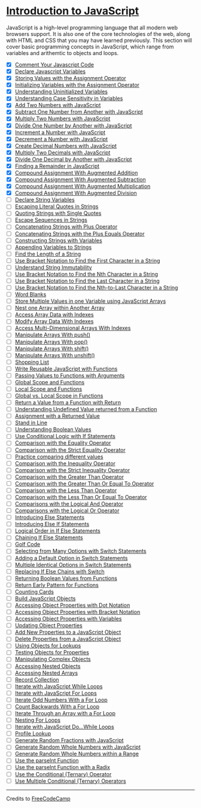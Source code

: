 # [Introduction to JavaScript](https://learn.freecodecamp.org/javascript-algorithms-and-data-structures/basic-javascript/)

JavaScript is a high-level programming language that all modern web browsers support. It is also one of the core technologies of the web, along with HTML and CSS that you may have learned previously. This section will cover basic programming concepts in JavaScript, which range from variables and arithemtic to objects and loops.

- [x] [Comment Your Javascript Code](001-comment-your-javascript-code.js)
- [x] [Declare Javascript Variables](002-declare-javascript-variables.js)
- [x] [Storing Values with the Assignment Operator](003-storing-values-with-the-assignment-operator.js)
- [x] [Initializing Variables with the Assignment Operator](004-initializing-variables-with-the-assignment-operator.js)
- [x] [Understanding Uninitialized Variables](005-understanding-uninitialized-variables.js)
- [x] [Understanding Case Sensitivity in Variables](006-understanding-case-sensitivity-in-variables.js)
- [x] [Add Two Numbers with JavaScript](007-add-two-numbers-with-javascript.js)
- [x] [Subtract One Number from Another with JavaScript](008-subtract-one-number-from-another-with-javascript.js)
- [x] [Multiply Two Numbers with JavaScript](009-multiply-two-numbers-with-javascript.js)
- [x] [Divide One Number by Another with JavaScript](010-divide-one-number-by-another-with-javascript.js)
- [x] [Increment a Number with JavaScript](011-increment-a-number-with-javascript.js)
- [x] [Decrement a Number with JavaScript](012-decrement-a-number-with-javascript.js)
- [x] [Create Decimal Numbers with JavaScript](013-create-decimal-numbers-with-javascript.js)
- [x] [Multiply Two Decimals with JavaScript](014-multiply-two-decimals-with-javascript.js)
- [x] [Divide One Decimal by Another with JavaScript](015-divide-one-decimal-by-another-with-javascript.js)
- [x] [Finding a Remainder in JavaScript](016-finding-a-remainder-in-javascript.js)
- [x] [Compound Assignment With Augmented Addition](017-compound-assignment-with-augmented-addition.js)
- [x] [Compound Assignment With Augmented Subtraction](018-compound-assignment-with-augmented-subtraction.js)
- [x] [Compound Assignment With Augmented Multiplication](019-compound-assignment-with-augmented-multiplication.js)
- [x] [Compound Assignment With Augmented Division](020-compound-assignment-with-augmented-division.js)
- [ ] [Declare String Variables](021-declare-string-variables.js)
- [ ] [Escaping Literal Quotes in Strings](022-escaping-literal-quotes-in-strings.js)
- [ ] [Quoting Strings with Single Quotes](023-quoting-strings-with-single-quotes.js)
- [ ] [Escape Sequences in Strings](024-escape-sequences-in-strings.js)
- [ ] [Concatenating Strings with Plus Operator](025-concatenating-strings-with-plus-operator.js)
- [ ] [Concatenating Strings with the Plus Equals Operator](026-concatenating-strings-with-the-plus-equals-operator.js)
- [ ] [Constructing Strings with Variables](027-constructing-strings-with-variables.js)
- [ ] [Appending Variables to Strings](028-appending-variables-to-strings.js)
- [ ] [Find the Length of a String](029-find-the-length-of-a-string.js)
- [ ] [Use Bracket Notation to Find the First Character in a String](030-use-bracket-notation-to-find-the-first-character-in-a-string.js)
- [ ] [Understand String Immutability](031-understand-string-immutability.js)
- [ ] [Use Bracket Notation to Find the Nth Character in a String](032-use-bracket-notation-to-find-the-nth-character-in-a-string.js)
- [ ] [Use Bracket Notation to Find the Last Character in a String](033-use-bracket-notation-to-find-the-last-character-in-a-string.js)
- [ ] [Use Bracket Notation to Find the Nth-to-Last Character in a String](034-use-bracket-notation-to-find-the-nth-to-last-character-in-a-string.js)
- [ ] [Word Blanks](035-word-blanks.js)
- [ ] [Store Multiple Values in one Variable using JavaScript Arrays](036-store-multiple-values-in-one-variable-using-javascript-arrays.js)
- [ ] [Nest one Array within Another Array](037-nest-one-array-within-another-array.js)
- [ ] [Access Array Data with Indexes](038-access-array-data-with-indexes.js)
- [ ] [Modify Array Data With Indexes](039-modify-array-data-with-indexes.js)
- [ ] [Access Multi-Dimensional Arrays With Indexes](040-access-multi-dimensional-arrays-with-indexes.js)
- [ ] [Manipulate Arrays With push()](041-manipulate-arrays-with-push.js)
- [ ] [Manipulate Arrays With pop()](042-manipulate-arrays-with-pop.js)
- [ ] [Manipulate Arrays With shift()](043-manipulate-arrays-with-shift.js)
- [ ] [Manipulate Arrays With unshift()](044-manipulate-arrays-with-unshift.js)
- [ ] [Shopping List](045-shopping-lis.js)
- [ ] [Write Reusable JavaScript with Functions](046-write-reusable-javascript-with-functions.js)
- [ ] [Passing Values to Functions with Arguments](047-passing-values-to-functions-with-arguments.js)
- [ ] [Global Scope and Functions](048-global-scope-and-functions.js)
- [ ] [Local Scope and Functions](049-local-scope-and-functions.js)
- [ ] [Global vs. Local Scope in Functions](050-global-vs--local-scope-in-functions.js)
- [ ] [Return a Value from a Function with Return](051-return-a-value-from-a-function-with-return.js)
- [ ] [Understanding Undefined Value returned from a Function](052-understanding-undefined-value-returned-from-a-function.js)
- [ ] [Assignment with a Returned Value](053-assignment-with-a-returned-value.js)
- [ ] [Stand in Line](054-stand-in-line.js)
- [ ] [Understanding Boolean Values](055-understanding-boolean-values.js)
- [ ] [Use Conditional Logic with If Statements](056-use-conditional-logic-with-if-statements.js)
- [ ] [Comparison with the Equality Operator](057-comparison-with-the-equality-operator.js)
- [ ] [Comparison with the Strict Equality Operator](058-comparison-with-the-strict-equality-operator.js)
- [ ] [Practice comparing different values](059-practice-comparing-different-values.js)
- [ ] [Comparison with the Inequality Operator](060-comparison-with-the-inequality-operator.js)
- [ ] [Comparison with the Strict Inequality Operator](061-comparison-with-the-strict-inequality-operator.js)
- [ ] [Comparison with the Greater Than Operator](062-comparison-with-the-greater-than-operator.js)
- [ ] [Comparison with the Greater Than Or Equal To Operator](063-comparison-with-the-greater-than-or-equal-to-operator.js)
- [ ] [Comparison with the Less Than Operator](064-comparison-with-the-less-than-operator.js)
- [ ] [Comparison with the Less Than Or Equal To Operator](065-comparison-with-the-less-than-or-equal-to-operator.js)
- [ ] [Comparisons with the Logical And Operator](066-comparisons-with-the-logical-and-operator.js)
- [ ] [Comparisons with the Logical Or Operator](067-comparisons-with-the-logical-or-operator.js)
- [ ] [Introducing Else Statements](068-introducing-else-statements.js)
- [ ] [Introducing Else If Statements](069-introducing-else-if-statements.js)
- [ ] [Logical Order in If Else Statements](070-logical-order-in-if-else-statements.js)
- [ ] [Chaining If Else Statements](071-chaining-if-else-statements.js)
- [ ] [Golf Code](072-golf-code.js)
- [ ] [Selecting from Many Options with Switch Statements](073-selecting-from-many-options-with-switch-statements.js)
- [ ] [Adding a Default Option in Switch Statements](074-adding-a-default-option-in-switch-statements.js)
- [ ] [Multiple Identical Options in Switch Statements](075-multiple-identical-options-in-switch-statements.js)
- [ ] [Replacing If Else Chains with Switch](076-replacing-if-else-chains-with-switch.js)
- [ ] [Returning Boolean Values from Functions](077-returning-boolean-values-from-functions.js)
- [ ] [Return Early Pattern for Functions](078-return-early-pattern-for-functions.js)
- [ ] [Counting Cards](079-counting-cards.js)
- [ ] [Build JavaScript Objects](080-build-javascript-objects.js)
- [ ] [Accessing Object Properties with Dot Notation](081-accessing-object-properties-with-dot-notation.js)
- [ ] [Accessing Object Properties with Bracket Notation](082-accessing-object-properties-with-bracket-notation.js)
- [ ] [Accessing Object Properties with Variables](083-accessing-object-properties-with-variables.js)
- [ ] [Updating Object Properties](084-updating-object-properties.js)
- [ ] [Add New Properties to a JavaScript Object](085-add-new-properties-to-a-javascript-object.js)
- [ ] [Delete Properties from a JavaScript Object](086-delete-properties-from-a-javascript-object.js)
- [ ] [Using Objects for Lookups](087-using-objects-for-lookups.js)
- [ ] [Testing Objects for Properties](088-testing-objects-for-properties.js)
- [ ] [Manipulating Complex Objects](089-manipulating-complex-objects.js)
- [ ] [Accessing Nested Objects](090-accessing-nested-objects.js)
- [ ] [Accessing Nested Arrays](091-accessing-nested-arrays.js)
- [ ] [Record Collection](092-record-collection.js)
- [ ] [Iterate with JavaScript While Loops](093-iterate-with-javascript-while-loops.js)
- [ ] [Iterate with JavaScript For Loops](094-iterate-with-javascript-for-loops.js)
- [ ] [Iterate Odd Numbers With a For Loop](095-iterate-odd-numbers-with-a-for-loop.js)
- [ ] [Count Backwards With a For Loop](096-count-backwards-with-a-for-loop.js)
- [ ] [Iterate Through an Array with a For Loop](097-iterate-through-an-array-with-a-for-loop.js)
- [ ] [Nesting For Loops](098-nesting-for-loops.js)
- [ ] [Iterate with JavaScript Do...While Loops](099-iterate-with-javascript-do---while-loops.js)
- [ ] [Profile Lookup](100-profile-lookup.js)
- [ ] [Generate Random Fractions with JavaScript](101-generate-random-fractions-with-javascript.js)
- [ ] [Generate Random Whole Numbers with JavaScript](102-generate-random-whole-numbers-with-javascript.js)
- [ ] [Generate Random Whole Numbers within a Range](103-generate-random-whole-numbers-within-a-range.js)
- [ ] [Use the parseInt Function](104-use-the-parseint-function.js)
- [ ] [Use the parseInt Function with a Radix](105-use-the-parseint-function-with-a-radix.js)
- [ ] [Use the Conditional (Ternary) Operator](106-use-the-conditional-ternary-operator.js)
- [ ] [Use Multiple Conditional (Ternary) Operators](107-use-multiple-conditional-ternary-operators.js)

---

Credits to [FreeCodeCamp](https://www.freecodecamp.org/)